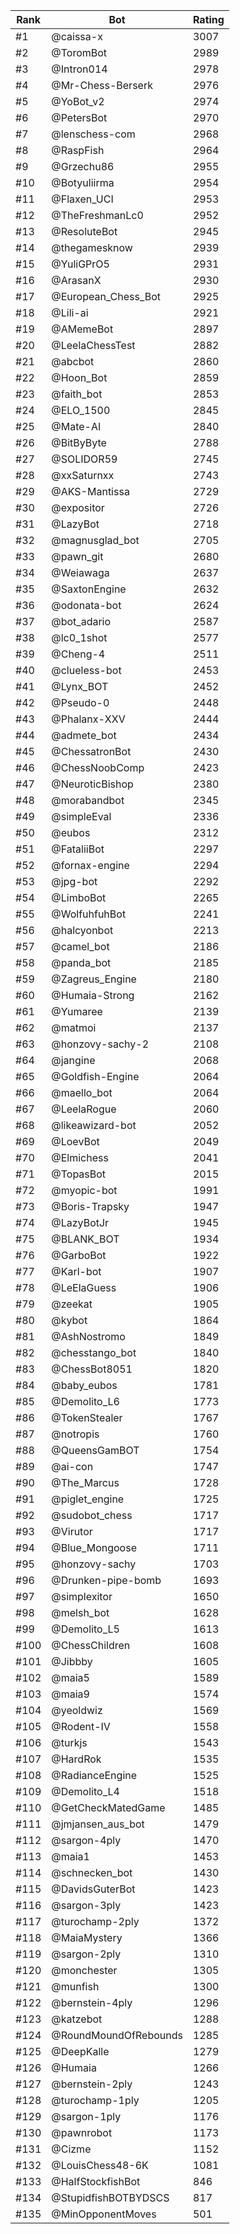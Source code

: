 Rank|Bot|Rating
---|---|---
#1|@caissa-x|3007
#2|@ToromBot|2989
#3|@Intron014|2978
#4|@Mr-Chess-Berserk|2976
#5|@YoBot_v2|2974
#6|@PetersBot|2970
#7|@lenschess-com|2968
#8|@RaspFish|2964
#9|@Grzechu86|2955
#10|@Botyuliirma|2954
#11|@Flaxen_UCI|2953
#12|@TheFreshmanLc0|2952
#13|@ResoluteBot|2945
#14|@thegamesknow|2939
#15|@YuliGPrO5|2931
#16|@ArasanX|2930
#17|@European_Chess_Bot|2925
#18|@Lili-ai|2921
#19|@AMemeBot|2897
#20|@LeelaChessTest|2882
#21|@abcbot|2860
#22|@Hoon_Bot|2859
#23|@faith_bot|2853
#24|@ELO_1500|2845
#25|@Mate-AI|2840
#26|@BitByByte|2788
#27|@SOLIDOR59|2745
#28|@xxSaturnxx|2743
#29|@AKS-Mantissa|2729
#30|@expositor|2726
#31|@LazyBot|2718
#32|@magnusglad_bot|2705
#33|@pawn_git|2680
#34|@Weiawaga|2637
#35|@SaxtonEngine|2632
#36|@odonata-bot|2624
#37|@bot_adario|2587
#38|@lc0_1shot|2577
#39|@Cheng-4|2511
#40|@clueless-bot|2453
#41|@Lynx_BOT|2452
#42|@Pseudo-0|2448
#43|@Phalanx-XXV|2444
#44|@admete_bot|2434
#45|@ChessatronBot|2430
#46|@ChessNoobComp|2423
#47|@NeuroticBishop|2380
#48|@morabandbot|2345
#49|@simpleEval|2336
#50|@eubos|2312
#51|@FataliiBot|2297
#52|@fornax-engine|2294
#53|@jpg-bot|2292
#54|@LimboBot|2265
#55|@WolfuhfuhBot|2241
#56|@halcyonbot|2213
#57|@camel_bot|2186
#58|@panda_bot|2185
#59|@Zagreus_Engine|2180
#60|@Humaia-Strong|2162
#61|@Yumaree|2139
#62|@matmoi|2137
#63|@honzovy-sachy-2|2108
#64|@jangine|2068
#65|@Goldfish-Engine|2064
#66|@maello_bot|2064
#67|@LeelaRogue|2060
#68|@likeawizard-bot|2052
#69|@LoevBot|2049
#70|@Elmichess|2041
#71|@TopasBot|2015
#72|@myopic-bot|1991
#73|@Boris-Trapsky|1947
#74|@LazyBotJr|1945
#75|@BLANK_BOT|1934
#76|@GarboBot|1922
#77|@Karl-bot|1907
#78|@LeElaGuess|1906
#79|@zeekat|1905
#80|@kybot|1864
#81|@AshNostromo|1849
#82|@chesstango_bot|1840
#83|@ChessBot8051|1820
#84|@baby_eubos|1781
#85|@Demolito_L6|1773
#86|@TokenStealer|1767
#87|@notropis|1760
#88|@QueensGamBOT|1754
#89|@ai-con|1747
#90|@The_Marcus|1728
#91|@piglet_engine|1725
#92|@sudobot_chess|1717
#93|@Virutor|1717
#94|@Blue_Mongoose|1711
#95|@honzovy-sachy|1703
#96|@Drunken-pipe-bomb|1693
#97|@simplexitor|1650
#98|@melsh_bot|1628
#99|@Demolito_L5|1613
#100|@ChessChildren|1608
#101|@Jibbby|1605
#102|@maia5|1589
#103|@maia9|1574
#104|@yeoldwiz|1569
#105|@Rodent-IV|1558
#106|@turkjs|1543
#107|@HardRok|1535
#108|@RadianceEngine|1525
#109|@Demolito_L4|1518
#110|@GetCheckMatedGame|1485
#111|@jmjansen_aus_bot|1479
#112|@sargon-4ply|1470
#113|@maia1|1453
#114|@schnecken_bot|1430
#115|@DavidsGuterBot|1423
#116|@sargon-3ply|1423
#117|@turochamp-2ply|1372
#118|@MaiaMystery|1366
#119|@sargon-2ply|1310
#120|@monchester|1305
#121|@munfish|1300
#122|@bernstein-4ply|1296
#123|@katzebot|1288
#124|@RoundMoundOfRebounds|1285
#125|@DeepKalle|1279
#126|@Humaia|1266
#127|@bernstein-2ply|1243
#128|@turochamp-1ply|1205
#129|@sargon-1ply|1176
#130|@pawnrobot|1173
#131|@Cizme|1152
#132|@LouisChess48-6K|1081
#133|@HalfStockfishBot|846
#134|@StupidfishBOTBYDSCS|817
#135|@MinOpponentMoves|501
